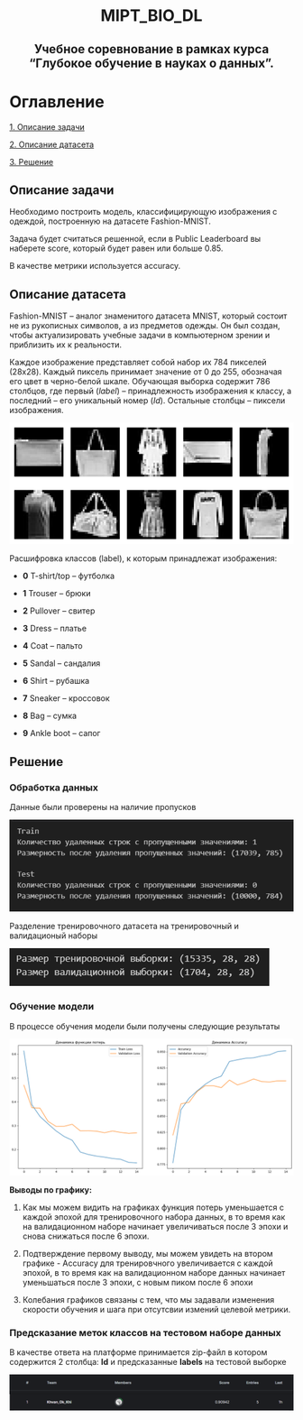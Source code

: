 <h1 align="center">MIPT_BIO_DL</h1> 
<h2 align="center">Учебное соревнование в рамках курса “Глубокое обучение в науках о данных”.</h2> 

# Оглавление
[1. Описание задачи]()

[2. Описание датасета]()

[3. Решение]()

## Описание задачи

Необходимо построить модель, классифицирующую изображения с одеждой, построенную на датасете Fashion-MNIST. 

Задача будет считаться решенной, если в Public Leaderboard вы наберете score, который будет равен или больше 0.85. 

В качестве метрики используется accuracy.

## Описание датасета

Fashion-MNIST – аналог знаменитого датасета MNIST, который состоит не из рукописных символов, а из предметов одежды. Он был создан, чтобы актуализировать учебные задачи в компьютерном зрении и приблизить их к реальности.

Каждое изображение представляет собой набор их 784 пикселей (28x28). Каждый пиксель принимает значение от 0 до 255, обозначая его цвет в черно-белой шкале. Обучающая выборка содержит 786 столбцов, где первый (*label*) – принадлежность изображения к классу, а последний – его уникальный номер (*Id*). Остальные столбцы – пиксели изображения.

![alt text](image.png)

Расшифровка классов (label), к которым принадлежат изображения:

- **0** T-shirt/top – футболка

- **1** Trouser – брюки

- **2** Pullover – свитер

- **3** Dress – платье

- **4** Coat – пальто

- **5** Sandal – сандалия

- **6** Shirt – рубашка

- **7** Sneaker – кроссовок

- **8** Bag – сумка

- **9** Ankle boot – сапог

## Решение

### Обработка данных

Данные были проверены на наличие пропусков

![alt text](image-1.png)

Разделение тренировочного датасета на тренировочный и валидационый наборы

![alt text](image-2.png)

### Обучение модели 

В процессе обучения модели были получены следующие результаты

![alt text](image-3.png)

**Выводы по графику:**
    
1) Как мы можем видить на графиках функция потерь уменьшается с каждой эпохой для тренировочного набора данных, в то время как на валидационном наборе начинает увеличиваться после 3 эпохи и снова снижаться после 6 эпохи.

2) Подтверждение первому выводу, мы можем увидеть на втором графике - Accuracy для тренировчного увеличивается с каждой эпохой, в то время как на валидационном наборе данных начинает уменьшаться после 3 эпохи, с новым пиком после 6 эпохи

3) Колебания графиков связаны с тем, что мы задавали изменения скорости обучения и шага при отсутсвии измений целевой метрики.

### Предсказание меток классов на тестовом наборе данных

В качестве ответа на платформе принимается zip-файл в котором содержится 2 столбца: **Id** и предсказанные **labels** на тестовой выборке

![alt text](image-4.png)